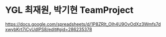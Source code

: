 # YGL 최재원, 박기현 TeamProject
https://docs.google.com/spreadsheets/d/1P8ZRIt_OIh4U9OvOdXz3Wmfs7dxwybKrt7iCyUdlPS8/edit#gid=286235378
